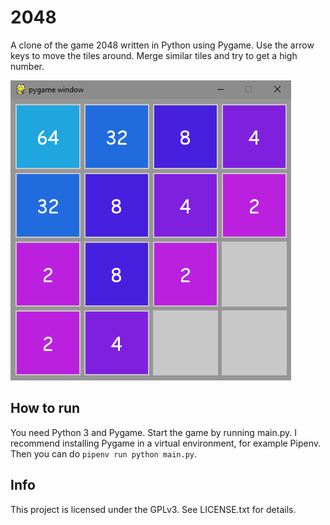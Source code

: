 # 2048

A clone of the game 2048 written in Python using Pygame. Use the arrow keys to move the tiles around. Merge similar tiles and try to get a high number.

![screenshot](/screenshot.png)

## How to run

You need Python 3 and Pygame. Start the game by running main.py. I recommend installing Pygame in a virtual environment, for example Pipenv. Then you can do `pipenv run python main.py`.

## Info

This project is licensed under the GPLv3. See LICENSE.txt for details. 
